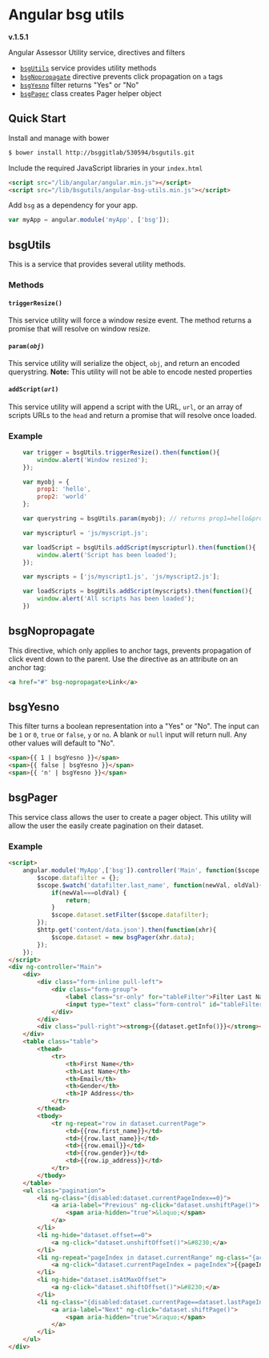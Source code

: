 # Angular bsg utils

**v.1.5.1**

Angular Assessor Utility service, directives and filters

- [`bsgUtils`](#bsgutils) service provides utility methods
- [`bsgNopropagate`](#bsgnopropagate) directive prevents click propagation on `a` tags
- [`bsgYesno`](#bsgyesno) filter returns "Yes" or "No"
- [`bsgPager`](#bsgpager) class creates Pager helper object

## Quick Start

Install and manage with bower

```sh
$ bower install http://bsggitlab/530594/bsgutils.git
```

Include the required JavaScript libraries in your `index.html`

```html
<script src="/lib/angular/angular.min.js"></script>
<script src="/lib/bsgutils/angular-bsg-utils.min.js"></script>
```

Add `bsg` as a dependency for your app.

```js
var myApp = angular.module('myApp', ['bsg']);
```

## <a name="bsgutils" />bsgUtils

This is a service that provides several utility methods.

### Methods

#### `triggerResize()`

This service utility will force a window resize event. The method returns a promise that will resolve on window resize.

#### <code>param(*obj*)</code>

This service utility will serialize the object, `obj`,  and return an encoded querystring. **Note:** This utility will not be able to encode nested properties

#### <code>addScript(*url*)</code>

This service utility will append a script with the URL, `url`, or an array of scripts URLs to the `head` and return a promise that will resolve once loaded.

### Example

```js
	var trigger = bsgUtils.triggerResize().then(function(){
		window.alert('Window resized');
	});

	var myobj = {
		prop1: 'hello',
		prop2: 'world'
	};

	var querystring = bsgUtils.param(myobj); // returns prop1=hello&prop2=world

	var myscripturl = 'js/myscript.js';

	var loadScript = bsgUtils.addScript(myscripturl).then(function(){
		window.alert('Script has been loaded');
	});

	var myscripts = ['js/myscript1.js', 'js/myscript2.js'];

	var loadScripts = bsgUtils.addScript(myscripts).then(function(){
		window.alert('All scripts has been loaded');
	})
```

## <a name="bsgnopropagate" />bsgNopropagate

This directive, which only applies to anchor tags, prevents propagation of click event down to the parent. Use the directive as an attribute on an anchor tag:

```html
<a href="#" bsg-nopropagate>Link</a>
```

## <a name="bsgyesno" />bsgYesno

This filter turns a boolean representation into a "Yes" or "No". The input can be `1` or `0`, `true` or `false`, `y` or `no`. A blank or `null` input will return null. Any other values will default to "No".

```html
<span>{{ 1 | bsgYesno }}</span>
<span>{{ false | bsgYesno }}</span>
<span>{{ 'n' | bsgYesno }}</span>
```

## <a name="bsgpager" />bsgPager

This service class allows the user to create a pager object. This utility will allow the user the easily create pagination on their dataset. 

### Example

```html
<script>
	angular.module('MyApp',['bsg']).controller('Main', function($scope, $http, bsgPager){
		$scope.datafilter = {};
		$scope.$watch('datafilter.last_name', function(newVal, oldVal){
			if(newVal===oldVal) {
				return;
			}
			$scope.dataset.setFilter($scope.datafilter);
		});
		$http.get('content/data.json').then(function(xhr){
			$scope.dataset = new bsgPager(xhr.data);
		});
	});
</script>
<div ng-controller="Main">
	<div>
		<div class="form-inline pull-left">
			<div class="form-group">
				<label class="sr-only" for="tableFilter">Filter Last Name</label>
				<input type="text" class="form-control" id="tableFilter" placeholder="Filter Last Name" ng-model="datafilter.last_name" />
			</div>
		</div>
		<div class="pull-right"><strong>{{dataset.getInfo()}}</strong></div>
	</div>
	<table class="table">
		<thead>
			<tr>
				<th>First Name</th>
				<th>Last Name</th>
				<th>Email</th>
				<th>Gender</th>
				<th>IP Address</th>
			</tr>
		</thead>
		<tbody>
			<tr ng-repeat="row in dataset.currentPage">
				<td>{{row.first_name}}</td>
				<td>{{row.last_name}}</td>
				<td>{{row.email}}</td>
				<td>{{row.gender}}</td>
				<td>{{row.ip_address}}</td>
			</tr>
		</tbody>
	</table>
	<ul class="pagination">
		<li ng-class="{disabled:dataset.currentPageIndex==0}">
			<a aria-label="Previous" ng-click="dataset.unshiftPage()">
				<span aria-hidden="true">&laquo;</span>
			</a>
		</li>
		<li ng-hide="dataset.offset==0">
			<a ng-click="dataset.unshiftOffset()">&#8230;</a>
		</li>
		<li ng-repeat="pageIndex in dataset.currentRange" ng-class="{active:dataset.currentPageIndex==pageIndex}">
			<a ng-click="dataset.currentPageIndex = pageIndex">{{pageIndex+1}}</a>
		</li>
		<li ng-hide="dataset.isAtMaxOffset">
			<a ng-click="dataset.shiftOffset()">&#8230;</a>
		</li>
		<li ng-class="{disabled:dataset.currentPage==dataset.lastPageIndex}">
			<a aria-label="Next" ng-click="dataset.shiftPage()">
				<span aria-hidden="true">&raquo;</span>
			</a>
		</li>
	</ul>
</div>
```
